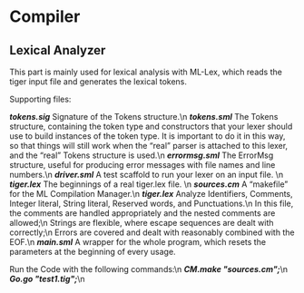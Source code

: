 # Compiler

## Lexical Analyzer

This part is mainly used for lexical analysis with ML-Lex, which reads the tiger input file and generates the lexical tokens.

Supporting files:

***tokens.sig*** Signature of the Tokens structure.\n
***tokens.sml*** The Tokens structure, containing the token type and constructors that your lexer should use to build instances of the token type. It is important to do it in this way, so that things will still work when the “real” parser is attached to this lexer, and the “real” Tokens structure is used.\n
***errormsg.sml*** The ErrorMsg structure, useful for producing error messages with file names and line numbers.\n
***driver.sml*** A test scaffold to run your lexer on an input file. \n
***tiger.lex*** The beginnings of a real tiger.lex file. \n
***sources.cm*** A “makefile” for the ML Compilation Manager.\n
***tiger.lex*** Analyze Identifiers, Comments, Integer literal, String literal, Reserved words, and Punctuations.\n In this file, the comments are handled appropriately and the nested comments are allowed;\n Strings are flexible, where escape sequences are dealt with correctly;\n Errors are covered and dealt with reasonably combined with the EOF.\n
***main.sml*** A wrapper for the whole program, which resets the parameters at the beginning of every usage.

Run the Code with the following commands:\n
***CM.make "sources.cm";***\n
***Go.go "test1.tig";***\n
